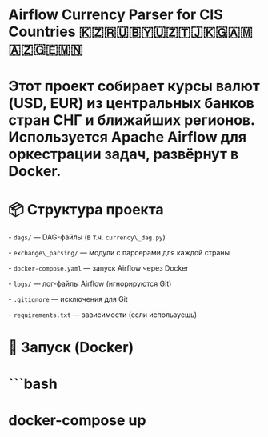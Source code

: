 # Airflow Currency Parser for CIS Countries 🇰🇿🇷🇺🇧🇾🇺🇿🇹🇯🇰🇬🇦🇲🇦🇿🇬🇪🇲🇳

 

# Этот проект собирает курсы валют (USD, EUR) из центральных банков стран СНГ и ближайших регионов. Используется Apache Airflow для оркестрации задач, развёрнут в Docker.

 

# 📦 Структура проекта
 

\- `dags/` — DAG-файлы (в т.ч. `currency\_dag.py`)

\- `exchange\_parsing/` — модули с парсерами для каждой страны

\- `docker-compose.yaml` — запуск Airflow через Docker

\- `logs/` — лог-файлы Airflow (игнорируются Git)

\- `.gitignore` — исключения для Git

\- `requirements.txt` — зависимости (если используешь)



# 🚀 Запуск (Docker)


# ```bash

# docker-compose up

